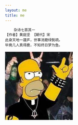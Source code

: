 ```yaml
---
layout: me
title: me
---
```


```python
    杂诗七首其一
【作者】黄庭坚 【朝代】宋
此身天地一蘧庐，世事消磨绿鬓疏。
毕竟几人真得鹿，不知终日梦为鱼。
```
![rock](../assets/img/rock.jpg "rock")
